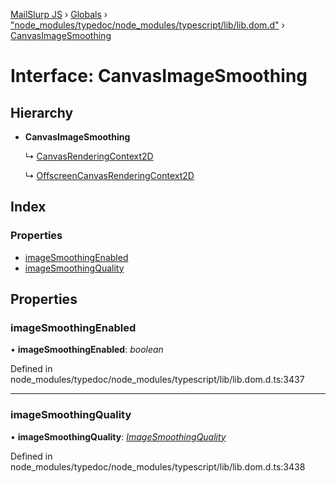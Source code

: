 [MailSlurp JS](../README.md) › [Globals](../globals.md) › ["node_modules/typedoc/node_modules/typescript/lib/lib.dom.d"](../modules/_node_modules_typedoc_node_modules_typescript_lib_lib_dom_d_.md) › [CanvasImageSmoothing](_node_modules_typedoc_node_modules_typescript_lib_lib_dom_d_.canvasimagesmoothing.md)

# Interface: CanvasImageSmoothing

## Hierarchy

* **CanvasImageSmoothing**

  ↳ [CanvasRenderingContext2D](_node_modules_typedoc_node_modules_typescript_lib_lib_dom_d_.canvasrenderingcontext2d.md)

  ↳ [OffscreenCanvasRenderingContext2D](_node_modules_typedoc_node_modules_typescript_lib_lib_dom_d_.offscreencanvasrenderingcontext2d.md)

## Index

### Properties

* [imageSmoothingEnabled](_node_modules_typedoc_node_modules_typescript_lib_lib_dom_d_.canvasimagesmoothing.md#imagesmoothingenabled)
* [imageSmoothingQuality](_node_modules_typedoc_node_modules_typescript_lib_lib_dom_d_.canvasimagesmoothing.md#imagesmoothingquality)

## Properties

###  imageSmoothingEnabled

• **imageSmoothingEnabled**: *boolean*

Defined in node_modules/typedoc/node_modules/typescript/lib/lib.dom.d.ts:3437

___

###  imageSmoothingQuality

• **imageSmoothingQuality**: *[ImageSmoothingQuality](../modules/_node_modules_typedoc_node_modules_typescript_lib_lib_dom_d_.md#imagesmoothingquality)*

Defined in node_modules/typedoc/node_modules/typescript/lib/lib.dom.d.ts:3438
